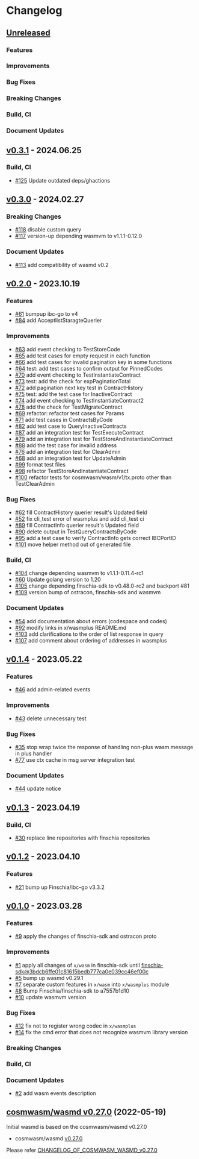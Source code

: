 # Changelog

## [Unreleased](https://github.com/Finschia/wasmd/compare/v0.3.1...HEAD)

### Features

### Improvements

### Bug Fixes

### Breaking Changes

### Build, CI

### Document Updates

## [v0.3.1](https://github.com/Finschia/wasmd/releases/tag/v0.3.1) - 2024.06.25

### Build, CI
* [\#125](https://github.com/Finschia/wasmd/pull/125) Update outdated deps/ghactions

## [v0.3.0](https://github.com/Finschia/wasmd/releases/tag/v0.3.0) - 2024.02.27

### Breaking Changes
* [\#118](https://github.com/Finschia/wasmd/pull/118) disable custom query
* [\#117](https://github.com/Finschia/wasmd/pull/117) version-up depending wasmvm to v1.1.1-0.12.0

### Document Updates
* [\#113](https://github.com/Finschia/wasmd/pull/113) add compatibility of wasmd v0.2


## [v0.2.0](https://github.com/Finschia/wasmd/releases/tag/v0.2.0) - 2023.10.19

### Features
* [\#61](https://github.com/Finschia/wasmd/pull/61) bumpup ibc-go to v4
* [\#84](https://github.com/Finschia/wasmd/pull/84) add AcceptlistStaragteQuerier

### Improvements
* [\#63](https://github.com/Finschia/wasmd/pull/63) add event checking to TestStoreCode
* [\#65](https://github.com/Finschia/wasmd/pull/65) add test cases for empty request in each function
* [\#66](https://github.com/Finschia/wasmd/pull/66) add test cases for invalid pagination key in some functions
* [\#64](https://github.com/Finschia/wasmd/pull/64) test: add test cases to confirm output for PinnedCodes
* [\#70](https://github.com/Finschia/wasmd/pull/70) add event checking to TestInstantiateContract
* [\#73](https://github.com/Finschia/wasmd/pull/73) test: add the check for expPaginationTotal
* [\#72](https://github.com/Finschia/wasmd/pull/72) add pagination next key test in ContractHistory
* [\#75](https://github.com/Finschia/wasmd/pull/75) test: add the test case for InactiveContract
* [\#74](https://github.com/Finschia/wasmd/pull/74) add event checking to TestInstantiateContract2
* [\#78](https://github.com/Finschia/wasmd/pull/78) add the check for TestMigrateContract
* [\#69](https://github.com/Finschia/wasmd/pull/69) refactor: refactor test cases for Params
* [\#71](https://github.com/Finschia/wasmd/pull/71) add test cases in ContractsByCode
* [\#82](https://github.com/Finschia/wasmd/pull/82) add test case to QueryInactiveContracts
* [\#87](https://github.com/Finschia/wasmd/pull/87) add an integration test for TestExecuteContract
* [\#79](https://github.com/Finschia/wasmd/pull/79) add an integration test for TestStoreAndInstantiateContract
* [\#88](https://github.com/Finschia/wasmd/pull/88) add the test case for invalid address
* [\#76](https://github.com/Finschia/wasmd/pull/76) add an integration test for ClearAdmin
* [\#68](https://github.com/Finschia/wasmd/pull/68) add an integration test for UpdateAdmin
* [\#99](https://github.com/Finschia/wasmd/pull/99) format test files
* [\#98](https://github.com/Finschia/wasmd/pull/98) refactor TestStoreAndInstantiateContract
* [\#100](https://github.com/Finschia/wasmd/pull/100) refactor tests for cosmwasm/wasm/v1/tx.proto other than TestClearAdmin

### Bug Fixes
* [\#62](https://github.com/Finschia/wasmd/pull/62) fill ContractHistory querier result's Updated field
* [\#52](https://github.com/Finschia/wasmd/pull/52) fix cli_test error of wasmplus and add cli_test ci
* [\#89](https://github.com/Finschia/wasmd/pull/89) fill ContractInfo querier result's Updated field
* [\#90](https://github.com/Finschia/wasmd/pull/90) delete output in TestQueryContractsByCode
* [\#95](https://github.com/Finschia/wasmd/pull/95) add a test case to verify ContractInfo gets correct IBCPortID
* [\#101](https://github.com/Finschia/wasmd/pull/101) move helper method out of generated file

### Build, CI
* [\#104](https://github.com/Finschia/wasmd/pull/104) change depending wasmvm to v1.1.1-0.11.4-rc1
* [\#60](https://github.com/Finschia/wasmd/pull/60) Update golang version to 1.20
* [\#105](https://github.com/Finschia/wasmd/pull/105) change depending finschia-sdk to v0.48.0-rc2 and backport #81
* [\#109](https://github.com/Finschia/wasmd/pull/109) version bump of ostracon, finschia-sdk and wasmvm

### Document Updates
* [\#54](https://github.com/Finschia/wasmd/pull/54) add documentation about errors (codespace and codes)
* [\#92](https://github.com/Finschia/wasmd/pull/92) modify links in x/wasmplus README.md
* [\#103](https://github.com/Finschia/wasmd/pull/103) add clarifications to the order of list response in query
* [\#107](https://github.com/Finschia/wasmd/pull/107) add comment about ordering of addresses in wasmplus


## [v0.1.4](https://github.com/Finschia/wasmd/releases/tag/v0.1.4) - 2023.05.22

### Features
* [\#46](https://github.com/Finschia/wasmd/pull/46) add admin-related events

### Improvements
* [\#43](https://github.com/Finschia/wasmd/pull/43) delete unnecessary test

### Bug Fixes
* [\#35](https://github.com/Finschia/wasmd/pull/35) stop wrap twice the response of handling non-plus wasm message in plus handler
* [\#77](https://github.com/Finschia/wasmd/pull/77) use ctx cache in msg server integration test

### Document Updates
* [\#44](https://github.com/Finschia/wasmd/pull/44) update notice


## [v0.1.3](https://github.com/Finschia/wasmd/releases/tag/v0.1.3) - 2023.04.19

### Build, CI
* [\#30](https://github.com/Finschia/wasmd/pull/30) replace line repositories with finschia repositories


## [v0.1.2](https://github.com/Finschia/wasmd/releases/tag/v0.1.2) - 2023.04.10

### Features
* [\#21](https://github.com/Finschia/wasmd/pull/21) bump up Finschia/ibc-go v3.3.2


## [v0.1.0](https://github.com/Finschia/wasmd/releases/tag/v0.1.0) - 2023.03.28

### Features
* [\#9](https://github.com/Finschia/wasmd/pull/9) apply the changes of finschia-sdk and ostracon proto

### Improvements
* [\#1](https://github.com/Finschia/wasmd/pull/1) apply all changes of `x/wasm` in finschia-sdk until [finschia-sdk@3bdcb6ffe01c81615bedb777ca0e039cc46ef00c](https://github.com/Finschia/finschia-sdk/tree/3bdcb6ffe01c81615bedb777ca0e039cc46ef00c)
* [\#5](https://github.com/Finschia/wasmd/pull/5) bump up wasmd v0.29.1
* [\#7](https://github.com/Finschia/wasmd/pull/7) separate custom features in `x/wasm` into `x/wasmplus` module
* [\#8](https://github.com/Finschia/wasmd/pull/8) Bump Finschia/finschia-sdk to a7557b1d10
* [\#10](https://github.com/Finschia/wasmd/pull/10) update wasmvm version

### Bug Fixes
* [\#12](https://github.com/Finschia/wasmd/pull/12) fix not to register wrong codec in `x/wasmplus`
* [\#14](https://github.com/Finschia/wasmd/pull/14) fix the cmd error that does not recognize wasmvm library version

### Breaking Changes

### Build, CI

### Document Updates
* [\#2](https://github.com/Finschia/wasmd/pull/2) add wasm events description


## [cosmwasm/wasmd v0.27.0](https://github.com/CosmWasm/wasmd/blob/v0.27.0/CHANGELOG.md) (2022-05-19)
Initial wasmd is based on the cosmwasm/wasmd v0.27.0

* cosmwasm/wasmd [v0.27.0](https://github.com/CosmWasm/wasmd/releases/tag/v0.27.0)

Please refer [CHANGELOG_OF_COSMWASM_WASMD_v0.27.0](https://github.com/CosmWasm/wasmd/blob/v0.27.0/CHANGELOG.md)
